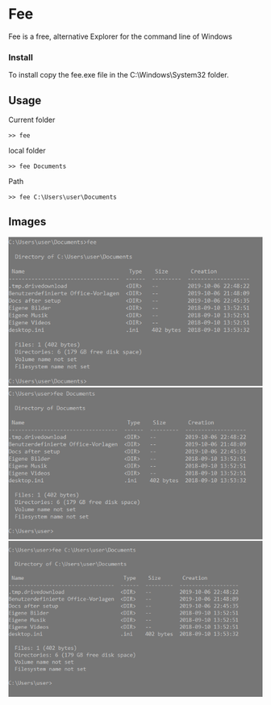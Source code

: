 # Fee
Fee is a free, alternative Explorer for the command line of Windows


### Install
To install copy the fee.exe file in the 
C:\Windows\System32 
folder.

## Usage
Current folder
```
>> fee
```

local folder
```
>> fee Documents
```

Path
```
>> fee C:\Users\user\Documents
```

## Images
![Fee default](https://github.com/Matix-Media/Fee/blob/master/docs/imgs/Anmerkung%202019-10-07%20010111.png)
![Fee local path](https://github.com/Matix-Media/Fee/blob/master/docs/imgs/Anmerkung%202019-10-07%20010111-2.png)
![Fee full path](https://github.com/Matix-Media/Fee/blob/master/docs/imgs/Anmerkung%202019-10-07%20010111-3.png)
